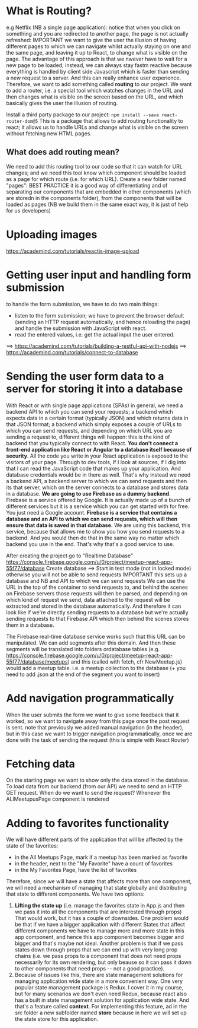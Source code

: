 # What is Routing?

e.g Netflix (NB a single page application): notice that when you click on something and you are redirected to another page, the page is not actually refreshed: IMPORTANT we want to give the user the illusion of having different pages to which we can navigate whilst actually staying on one and the same page, and leaving it up to React, to change what is visible on the page. The advantage of this approach is that we nwever have to wait for a new page to be loaded; instead, we can always stay fastm reactive because everything is handled by client side Javascript which is faster than sending a new request to a server. And this can really enhance user experience.
Therefore, we want to add something called **routing** to our project. We want to add a router, i.e. a special tool which watches changes in the URL and then changes what is visible on the screen based on the URL, and which basically gives the user the illusion of routing.

Install a third party package to our project:
    `npm install --save react-router-dom@5`
This is a package that allows to add routing functionality to react; it allows us to handle URLs and change what is visible on the screen without fetching new HTML pages.

## What does **add routing** mean?
We need to add this routing tool to our code so that it can watch for URL changes; and we need this tool know which component should be loaded as a page for which route (i.e. for which URL).
Create a new folder named "pages": BEST PRACTICE it is a good way of differentiating and of separating our components that are embedded in other components (which are storedn in the components folder), from the components that will be loaded as pages (NB we build them in the same exact way, it is just of help for us developers)

# Uploading images
https://academind.com/tutorials/reactjs-image-upload

# Getting user input and handling form submission
to handle the form submission, we have to do two main things:
- listen to the form submission; we have to prevent the browser default (sending an HTTP request automatically, and hence reloading the page) and handle the submission with JavaScript with react.
- read the entered values, i.e. get the actual input the user entered.

==> https://academind.com/tutorials/building-a-restful-api-with-nodejs
==> https://academind.com/tutorials/connect-to-database

# Sending the user form data to a server for storing it into a database
With React or with single page applications (SPAs) in general, we need a backend API to which you can send your requests; a backend which expects data in a certain format (typically JSON) and which returns data in that JSON format; a backend which simply exposes a couple of URLs to which you can send requests, and depending on which URL you are sending a request to, different things will happen: this is the kind of backend that you typically connect to with React. **You don't connect a front-end application like React or Angular to a database itself because of security**.
All the code you write in your React application is exposed to the visitors of your page. Through to dev tools, If I look at sources, if I dig into that I can read the JavaScript code that makes up your application. And database credentials would be in there as well. That's why instead we need a backend API, a backend server to which we can send requests and then its that server, which on the server connects to a database and stores data in a database. **We are going to use Firebase as a dummy backend**. Firebase is a service offered by Google. It is actually made up of a bunch of different services but it is a service which you can get started with for free. You just need a Google account. **Firebase is a service that contains a database and an API to which we can send requests, which will then ensure that data is saved in that database.**
We are  using this backend, this service, because that allows me to show you how you send requests to a backend. And you would then do that in the same way no matter which backend you use in the end. That's why that's a good service to use.

After creating the project go to "Realtime Database"
https://console.firebase.google.com/u/0/project/meetup-react-app-55f77/database
Create database ==> Start in test mode (not in locked mode) otherwise you will not be able to send requests
IMPORTANT this sets up a database and NB and API to which we can send requests
We can use the URL in the top of the container to send requests to, and behind the scenes on Firebase servers those requests will then be parsed, and depending on which kind of request we send, data attached to the request will be extracted and stored in the database automatically.
And therefore it can look like if we're directly sending requests to a database but we're actually sending requests to that Firebase API which then behind the scenes stores them in a database.

The Firebase real-time database service works such that this URL can be manipulated. We can add segments after this domain. And then these segments will be translated into folders ordatabase tables (e.g. https://console.firebase.google.com/u/0/project/meetup-react-app-55f77/database/meetups) and this (called with fetch, cfr NewMeetup.js) would add a meetup table. i.e. a meetup collection to the database (+ you need to add .json at the end of the segment you want to insert)


# Add navigation programmatically
When the user submits the form we want to give some feedback that it worked, so we want to navigate away from this page once the post request is sent.
note that previously we added manual navigation (in the header), but in this case we want to trigger navigation programmatically, once we are done with the task of sending the request (this is simple with React Router)

# Fetching data
On the starting page we want to show only the data stored in the database.
To load data from our backend (from our API) we need to send an HTTP GET request.
When do we want to send the request? Whenever the ALlMeetupusPage component is rendered

# Adding to favorites functionality
We will have different parts of the application that will be affected by the state of the favorites:
- in the All Meetups Page, mark if a meetup has been marked as favorite
- in the header, next to the "My Favorite" have a count of favorites
- in the My Favorites Page, have the list of favorites

Therefore, since we will have a state that affects more than one component, we will need a mechanism of managing that state globally and distributing that state to different components.
 We have two options:
 1. **Lifting the state up** (i.e. manage the favorites state in App.js and then we pass it into all the components that are interested through props)
        That would work, but it has a couple of downsides. One problem would be that if we have a bigger application with different States that affect different components we have to manage more and more state in this app component, and hence this app component becomes bigger and bigger and that's maybe not ideal. Another problem is that if we pass states down through props that we can end up with very long prop chains (i.e. we pass props to a component that does not need props necessarily for its own rendering, but only beause so it can pass it down to other components that need props -- not a good practice).
 2. Because of issues like this, there are state management solutions for managing application wide state in a more convenient way. One very popular state management package is Redux. I cover it in my course, but for many scenarios we don't even need Redux, because react also has a built in state management solution for application wide state. And that's a feature called **context**. For implementing this feature, ad in the src folder a new subfolder named **store** because in here we will set up the state store for this application.

